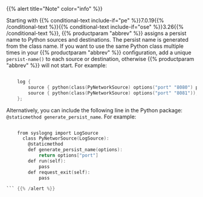 ---
---
<!-- DISCLAIMER: This file is based on the syslog-ng Open Source Edition documentation https://github.com/balabit/syslog-ng-ose-guides/commit/2f4a52ee61d1ea9ad27cb4f3168b95408fddfdf2 and is used under the terms of The syslog-ng Open Source Edition Documentation License. The file has been modified by Axoflow. -->
{{% alert title="Note" color="info" %}}

Starting with {{% conditional-text include-if="pe" %}}7.0.19{{% /conditional-text %}}{{% conditional-text include-if="ose" %}}3.26{{% /conditional-text %}}, {{% productparam "abbrev" %}} assigns a persist name to Python sources and destinations. The persist name is generated from the class name. If you want to use the same Python class multiple times in your {{% productparam "abbrev" %}} configuration, add a unique `persist-name()` to each source or destination, otherwise {{% productparam "abbrev" %}} will not start. For example:

```c

    log {
        source { python(class(PyNetworkSource) options("port" "8080") persist-name("<unique-string>); };
        source { python(class(PyNetworkSource) options("port" "8081")); };
    };

```

Alternatively, you can include the following line in the Python package: `@staticmethod generate_persist_name`. For example:

```c

    from syslogng import LogSource
      class PyNetworSource(LogSource):
        @staticmethod
        def generate_persist_name(options):
            return options["port"]
        def run(self):
            pass
        def request_exit(self):
            pass

``` {{% /alert %}}
